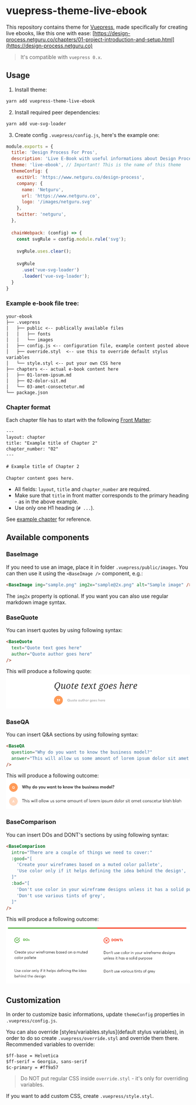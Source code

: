 # vuepress-theme-live-ebook

This repository contains theme for [Vuepress](https://vuepress.vuejs.org), made specifically for creating live ebooks, like this one with ease: [https://design-process.netguru.co/chapters/01-project-introduction-and-setup.html](https://design-process.netguru.co)

> It's compatible with `vuepress 0.x`.

## Usage

1. Install theme:
```sh
yarn add vuepress-theme-live-ebook
```

2. Install required peer dependencies:
```sh
yarn add vue-svg-loader
```

3. Create config `.vuepress/config.js`, here's the example one:
```js
module.exports = {
  title: 'Design Process For Pros',
  description: 'Live E-Book with useful informations about Design Process',
  theme: 'live-ebook', // Important! This is the name of this theme
  themeConfig: {
    exitUrl: 'https://www.netguru.co/design-process',
    company: {
      name: 'Netguru',
      url: 'https://www.netguru.co',
      logo: '/images/netguru.svg'
    },
    twitter: 'netguru',
  },

  chainWebpack: (config) => {
    const svgRule = config.module.rule('svg');

    svgRule.uses.clear();

    svgRule
      .use('vue-svg-loader')
      .loader('vue-svg-loader');
  }
}
```

### Example e-book file tree:

```
your-ebook
├── .vuepress
│   ├── public <-- publically available files
│   │   ├── fonts
│   │   └── images
│   ├── config.js <-- configuration file, example content posted above
│   ├── override.styl  <-- use this to override default stylus variables
│   └── style.styl <-- put your own CSS here
├── chapters <-- actual e-book content here
│   ├── 01-lorem-ipsum.md
│   ├── 02-dolor-sit.md
│   └── 03-amet-consectetur.md
└── package.json
```

### Chapter format

Each chapter file has to start with the following [Front Matter](https://vuepress.vuejs.org/guide/frontmatter.html):
```
---
layout: chapter
title: "Example title of Chapter 2"
chapter_number: "02"
---

# Example title of Chapter 2

Chapter content goes here.
```

- All fields: `layout`, `title` and `chapter_number` are required.
- Make sure that `title` in front matter corresponds to the primary heading - as in the above example.
- Use only one H1 heading (`# ...`).

See [example chapter](https://raw.githubusercontent.com/netguru/design-process/vuepress/chapters/01-project-introduction-and-setup.md) for reference.

## Available components

### BaseImage

If you need to use an image, place it in folder `.vuepress/public/images`. You can
then use it using the `<BaseImage />` component, e.g.:

```html
<BaseImage img="sample.png" img2x="sample@2x.png" alt="Sample image" />
```

The `img2x` property is optional. If you want you can also use regular markdown image syntax.

### BaseQuote

You can insert quotes by using following syntax:

```html
<BaseQuote
  text="Quote text goes here"
  author="Quote author goes here"
/>
```

This will produce a following quote:
![BaseQuote](docs-assets/base-quote.png?raw=true)

### BaseQA

You can insert Q&A sections by using following syntax:
```html
<BaseQA
  question="Why do you want to know the business model?"
  answer="This will allow us some amount of lorem ipsum dolor sit amet conscetur blah blah"
/>
```
This will produce a following outcome:
![BaseQA](docs-assets/base-qa.png?raw=true)

### BaseComparison

You can insert DOs and DONT's sections by using following syntax:

```html
<BaseComparison
  intro="There are a couple of things we need to cover:"
  :good="[
    'Create your wireframes based on a muted color pallete',
    'Use color only if it helps defining the idea behind the design',
  ]"
  :bad="[
    'Don't use color in your wireframe designs unless it has a solid purpose',
    'Don't use various tints of grey',
  ]"
/>
```

This will produce a following outcome:
![BaseComparison](docs-assets/base-comparison.png?raw=true)

## Customization

In order to customize basic informations, update `themeConfig` properties in  `.vuepress/config.js`.

You can also override [styles/variables.stylus](default stylus variables), in order to do so create `.vuepress/override.styl` and override them there. Recommended variables to override:
```
$ff-base = Helvetica
$ff-serif = Georgia, sans-serif
$c-primary = #ff9a57
```

> Do NOT put regular CSS inside `override.styl` - it's only for overriding variables.

If you want to add custom CSS, create `.vuepress/style.styl`.
